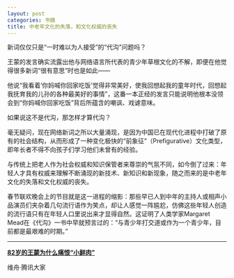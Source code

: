 ```yaml
---
layout: post
categories: 书摘
title: 中老年文化的失落，和文化权威的丧失
---
```


新词仅仅只是“一时难以为人接受”的“代沟”问题吗？

王蒙的发言确实流露出他与网络语言所代表的青少年草根文化的不解，即便在他觉得很多新词“很有意思”时也是如此——

他说“我看着‘你妈喊你回家吃饭’觉得非常美好，使我回想起我的童年时代，回想起我抚育我的儿孙的各种最美好的事情”，这番一本正经的发言只能说明他根本没领会到“你妈喊你回家吃饭”背后所蕴含的嘲讽、戏谑意味。

如果说这不是代沟，那怎样才算代沟？

毫无疑问，现在网络新词之所以大量涌现，是因为中国已在现代化进程中打破了原有的社会结构，从而形成了一种变化极快的“前象征”（Prefigurative）文化类型，即年长者不得不向孩子们学习他们未曾有的经验。

与传统上把老人作为社会权威和知识保管者来尊崇的气氛不同，如今倒了过来：年轻人才具有权威来理解不断涌现的新技术、新知识和新现象，随之而来的是中老年文化的失落和文化权威的丧失。

春节联欢晚会上的节目就是这一进程的缩影：那些早已人到中年的主持人或相声小品演员们夹杂着几句流行语作为笑点，却让人感觉一阵尴尬，仿佛这些年轻人创造的流行语只有在年轻人口里说出来才显得自然。这证明了人类学家Margaret Mead在《代沟》一书中早就预言过的：“与青少年打交道或作为一个青少年，目前都是最艰难的时期。”

---

**[82岁的王蒙为什么痛恨“小鲜肉”](http://t.cn/RMxZ8dZ)**

维舟·腾讯大家